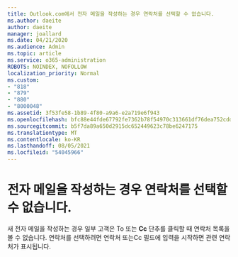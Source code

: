 ```yaml
---
title: Outlook.com에서 전자 메일을 작성하는 경우 연락처를 선택할 수 없습니다.
ms.author: daeite
author: daeite
manager: joallard
ms.date: 04/21/2020
ms.audience: Admin
ms.topic: article
ms.service: o365-administration
ROBOTS: NOINDEX, NOFOLLOW
localization_priority: Normal
ms.custom:
- "818"
- "879"
- "880"
- "8000048"
ms.assetid: 3f53fe58-1b89-4f80-a9a6-e2a719e6f943
ms.openlocfilehash: bfc88e44fde67792fe7362b78f54970c313661df76dea752cdd85fd03802d290
ms.sourcegitcommit: b5f7da89a650d2915dc652449623c78be6247175
ms.translationtype: MT
ms.contentlocale: ko-KR
ms.lasthandoff: 08/05/2021
ms.locfileid: "54045966"
---
```

# <a name="cant-select-contacts-when-composing-email"></a>전자 메일을 작성하는 경우 연락처를 선택할 수 없습니다.

새 전자 메일을 작성하는 경우 일부 고객은 To 또는 **Cc**  단추를 클릭할 때 연락처 목록을 볼 수 없습니다. 연락처를 선택하려면 연락처 또는Cc  필드에 입력을 시작하면 관련 연락처가 표시됩니다. 
